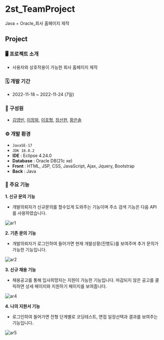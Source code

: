 # 2st_TeamProject
Java + Oracle_회사 홈페이지 제작

## Project

### 🖥️ 프로젝트 소개
- 사용자와 상호작용이 가능한 회사 홈페이지 제작

### 🗓️ 개발 기간
- 2022-11-18 ~ 2022-11-24 (7일)

### 👫 구성원
- [김영빈](https://github.com/ybin96), [이정화](https://github.com/Rinkle0930), [이호형](https://github.com/LHH1115), [정선현](https://github.com/sunghyunJ), [황은솔](https://github.com/sol0714)

### ⚙️ 개발 환경
- `JavaSE-17`
- `JDK 18.0.2`
- **IDE** : Eclipse 4.24.0
- **Database** : Oracle DB(21c xe)
- **Front** : HTML, JSP, CSS, JavaScript, Ajax, Jquery, Bootstrap
- **Back** : Java

### 📌 주요 기능
**1. 신규 문의 기능**
 - 개발의뢰자가 신규문의를 할수있게 도와주는 기능이며 주소 검색 기능은 다음 API를 사용하였습니다. 
 
![ar1](https://user-images.githubusercontent.com/114568768/214252429-85d00b36-337d-419c-8309-7676ec4871d9.png)

**2. 기존 문의 기능**
 - 개발의뢰자가 로그인하여 들어가면 현재 개발상황(진행도)를 보여주며 추가 문의가 가능한 기능입니다.
 
 ![ar2](https://user-images.githubusercontent.com/114568768/214255432-3d7b7a12-ae34-4780-b791-09068b58f734.png)
 
**3. 신규 채용 기능**
 - 채용공고를 통해 입사희망자는 지원이 가능한 기능입니다. 마감되지 않은 공고를 클릭하면 상세 페이지와 지원하기 페이지를 보여줍니다.
 
 ![ar4](https://user-images.githubusercontent.com/114568768/214258535-f0f4b64a-5fc5-4c4e-80ef-e23f5033af4d.png)
 
**4. 나의 지원서 기능**
 - 로그인하여 들어가면 전형 단계별로 코딩테스트, 면접 일정선택과 결과를 보여주는 기능입니다. 

![ar5](https://user-images.githubusercontent.com/114568768/214260662-b64b0798-f10c-4384-86c3-23e71ee51104.png)

 
